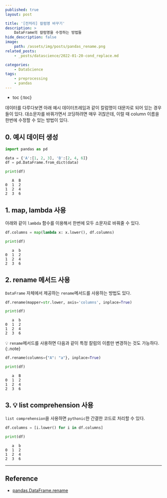 ```yaml
---
published: true
layout: post

title: '[전처리] 칼럼명 바꾸기'
description: >
    DataFrame의 칼럼명을 수정하는 방법들
hide_description: false
image:
    path: /assets/img/posts/pandas_rename.png
related_posts:
    - _posts/datascience/2022-01-20-cond_replace.md

categories:
    - DataScience
tags:
    - preprocessing
    - pandas
---
```

* toc
{:toc}

데이터를 다루다보면 아래 예시 데이터프레임과 같이 칼럼명이 대문자로 되어 있는 경우들이 있다. 대소문자를 바꿔가면서 코딩하려면 매우 귀찮은데, 이럴 때 column 이름을 한번에 수정할 수 있는 방법이 있다.  

## 0. 예시 데이터 생성

```python
import pandas as pd

data = {'A':[1, 2, 3], 'B':[2, 4, 6]}
df = pd.DataFrame.from_dict(data)

print(df)
```
```
   A  B
0  1  2
1  2  4
2  3  6
```

## 1. map, lambda 사용

아래와 같이 `lambda` 함수를 이용해서 한번에 모두 소문자로 바꿔줄 수 있다.

```python
df.columns = map(lambda x: x.lower(), df.columns)

print(df)
```
```
   a  b
0  1  2
1  2  4
2  3  6
```

## 2. rename 메서드 사용

`DataFrame` 자체에서 제공하는 `rename`메서드를 사용하는 방법도 있다.  

```python
df.rename(mapper=str.lower, axis='columns', inplace=True)

print(df)
```
```
   a  b
0  1  2
1  2  4
2  3  6
```

💡 `rename`메서드를 사용하면 다음과 같이 특정 칼럼의 이름만 변경하는 것도 가능하다.
{:.note}

```python
df.rename(columns={"A": "a"}, inplace=True)

print(df)
```
```
   a  B
0  1  2
1  2  4
2  3  6
```

## 3. 💡 list comprehension 사용

`list comprehension`을 사용하면 `pythonic`한 간결한 코드로 처리할 수 있다.  

```python
df.columns = [i.lower() for i in df.columns]

print(df)
```
```
   a  b
0  1  2
1  2  4
2  3  6
```

---
## Reference
- [pandas.DataFrame.rename](https://pandas.pydata.org/docs/reference/api/pandas.DataFrame.rename.html)
